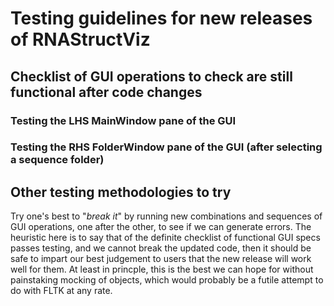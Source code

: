 # Testing guidelines for new releases of RNAStructViz

## Checklist of GUI operations to check are still functional after code changes

### Testing the LHS MainWindow pane of the GUI



### Testing the RHS FolderWindow pane of the GUI (after selecting a sequence folder)


## Other testing methodologies to try

Try one's best to "*break it*" by running new combinations and sequences of GUI operations, one after the other, 
to see if we can generate errors. The heuristic here is to say that of the definite checklist of functional GUI 
specs passes testing, and we cannot break the updated code, then it should be safe to impart our best judgement to 
users that the new release will work well for them. At least in princple, this is the best we can hope for without 
painstaking mocking of objects, which would probably be a futile attempt to do with FLTK at any rate.

